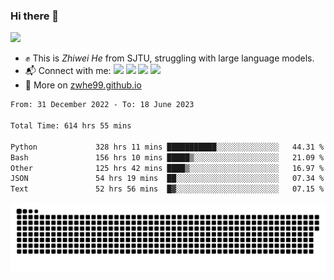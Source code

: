### Hi there 👋 

![](https://komarev.com/ghpvc/?username=zwhe99)
- :fist: This is *Zhiwei He* from SJTU, struggling with large language models.
- :mailbox_with_mail: Connect with me: <a href = "mailto: hezw.tkcw@gmail.com"><img src="https://img.shields.io/badge/-Mail1-red?style=flat&logo=gmail&logoColor=white" target="_blank"></a> <a href = "mailto: zwhe.cs@sjtu.edu.cn"><img src="https://img.shields.io/badge/-Mail2-%23333?style=flat&logo=gmail&logoColor=white" target="_blank"></a> <a href = "https://twitter.com/zwhe99"><img src="https://img.shields.io/badge/-Twitter-%234a99e9?style=flat&logo=twitter&logoColor=white" target="_blank"></a> <a href = "https://www.zhihu.com/people/hbenmazi-8"><img src="https://img.shields.io/badge/-%E7%9F%A5%E4%B9%8E-%232f6be0" target="_blank"></a>
- :blue_book: More on [zwhe99.github.io](https://zwhe99.github.io/)
<!--START_SECTION:waka-->

```txt
From: 31 December 2022 - To: 18 June 2023

Total Time: 614 hrs 55 mins

Python             328 hrs 11 mins ███████████░░░░░░░░░░░░░░   44.31 %
Bash               156 hrs 10 mins █████▒░░░░░░░░░░░░░░░░░░░   21.09 %
Other              125 hrs 42 mins ████▒░░░░░░░░░░░░░░░░░░░░   16.97 %
JSON               54 hrs 19 mins  ██░░░░░░░░░░░░░░░░░░░░░░░   07.34 %
Text               52 hrs 56 mins  █▓░░░░░░░░░░░░░░░░░░░░░░░   07.15 %
```

<!--END_SECTION:waka-->
![](https://raw.githubusercontent.com/zwhe99/zwhe99/main/assets/github-contribution-grid-snake.svg)
